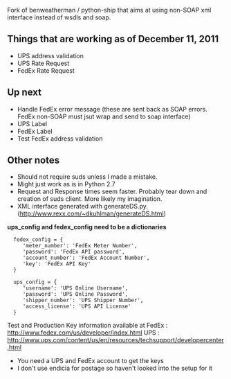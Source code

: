 Fork of benweatherman / python-ship that aims at using non-SOAP xml interface instead of wsdls and soap.

Things that are working as of December 11, 2011
------------------------------------------------
 * UPS address validation
 * UPS Rate Request
 * FedEx Rate Request
 
Up next
-------
 * Handle FedEx error message (these are sent back as SOAP errors.  FedEx non-SOAP must jsut wrap and send to soap interface)
 * UPS Label
 * FedEx Label
 * Test FedEx address validation
 
Other notes
-----------
 * Should not require suds unless I made a mistake.
 * Might just work as is in Python 2.7
 * Request and Response times seem faster.  Probably tear down and creation of suds client. More likely my imagination.
 * XML interface generated with generateDS.py. (http://www.rexx.com/~dkuhlman/generateDS.html)

**ups_config and fedex_config need to be a dictionaries**

      fedex_config = {
         'meter_number': 'FedEx Meter Number', 
         'password': 'FedEx API password', 
         'account_number': 'FedEx Account Number', 
         'key': 'FedEx API Key'
      }
         
      ups_config = {
         'username': 'UPS Online Username',
         'password': 'UPS Online Password', 
         'shipper_number': 'UPS Shipper Number',
         'access_license': 'UPS API License'
      }

Test and Production Key information available at
FedEx : http://www.fedex.com/us/developer/index.html
UPS : http://www.ups.com/content/us/en/resources/techsupport/developercenter.html

* You need a UPS and FedEx account to get the keys
* I don't use endicia for postage so haven't looked into the setup for it